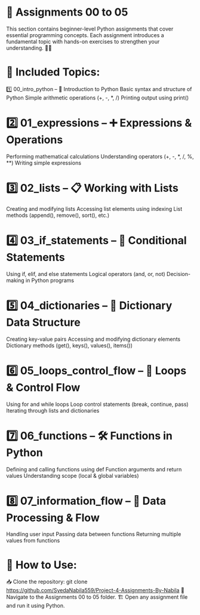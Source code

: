# 📂 Assignments 00 to 05
This section contains beginner-level Python assignments that cover essential programming concepts. Each assignment introduces a fundamental topic with hands-on exercises to strengthen your understanding. 🐍✨

# 📌 Included Topics:
1️⃣ 00_intro_python – 🐍 Introduction to Python
Basic syntax and structure of Python
Simple arithmetic operations (+, -, *, /)
Printing output using print()

# 2️⃣ 01_expressions – ➕ Expressions & Operations
Performing mathematical calculations
Understanding operators (+, -, *, /, %, **)
Writing simple expressions

# 3️⃣ 02_lists – 📋 Working with Lists
Creating and modifying lists
Accessing list elements using indexing
List methods (append(), remove(), sort(), etc.)

# 4️⃣ 03_if_statements – 🔀 Conditional Statements
Using if, elif, and else statements
Logical operators (and, or, not)
Decision-making in Python programs

# 5️⃣ 04_dictionaries – 📖 Dictionary Data Structure
Creating key-value pairs
Accessing and modifying dictionary elements
Dictionary methods (get(), keys(), values(), items())

# 6️⃣ 05_loops_control_flow – 🔁 Loops & Control Flow
Using for and while loops
Loop control statements (break, continue, pass)
Iterating through lists and dictionaries

# 7️⃣ 06_functions – 🛠️ Functions in Python
Defining and calling functions using def
Function arguments and return values
Understanding scope (local & global variables)

# 8️⃣ 07_information_flow – 🔄 Data Processing & Flow
Handling user input
Passing data between functions
Returning multiple values from functions

# 🚀 How to Use:
📥 Clone the repository:
git clone https://github.com/SyedaNabila559/Project-4-Assignments-By-Nabila
📂 Navigate to the Assignments 00 to 05 folder.
🏗️ Open any assignment file and run it using Python.